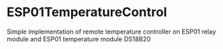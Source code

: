 # ESP01TemperatureControl
Simple implementation of remote temperature controller on ESP01 relay module and ESP01 temperature module DS18B20
